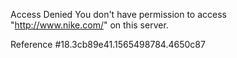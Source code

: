Access Denied You don't have permission to access "http://www.nike.com/" on this server.

Reference #18.3cb89e41.1565498784.4650c87